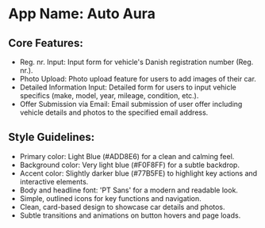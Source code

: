 # **App Name**: Auto Aura

## Core Features:

- Reg. nr. Input: Input form for vehicle's Danish registration number (Reg. nr.).
- Photo Upload: Photo upload feature for users to add images of their car.
- Detailed Information Input: Detailed form for users to input vehicle specifics (make, model, year, mileage, condition, etc.).
- Offer Submission via Email: Email submission of user offer including vehicle details and photos to the specified email address.

## Style Guidelines:

- Primary color: Light Blue (#ADD8E6) for a clean and calming feel.
- Background color: Very light blue (#F0F8FF) for a subtle backdrop.
- Accent color: Slightly darker blue (#77B5FE) to highlight key actions and interactive elements.
- Body and headline font: 'PT Sans' for a modern and readable look.
- Simple, outlined icons for key functions and navigation.
- Clean, card-based design to showcase car details and photos.
- Subtle transitions and animations on button hovers and page loads.